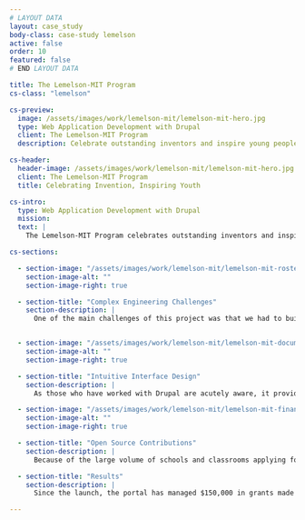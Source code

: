 ```yaml
---
# LAYOUT DATA
layout: case_study
body-class: case-study lemelson
active: false
order: 10
featured: false
# END LAYOUT DATA

title: The Lemelson-MIT Program
cs-class: "lemelson"

cs-preview:
  image: /assets/images/work/lemelson-mit/lemelson-mit-hero.jpg
  type: Web Application Development with Drupal
  client: The Lemelson-MIT Program
  description: Celebrate outstanding inventors and inspire young people to pursue creative lives and careers through invention.

cs-header:
  header-image: /assets/images/work/lemelson-mit/lemelson-mit-hero.jpg
  client: The Lemelson-MIT Program
  title: Celebrating Invention, Inspiring Youth

cs-intro:
  type: Web Application Development with Drupal
  mission: 
  text: |
    The Lemelson-MIT Program celebrates outstanding inventors and inspires young people to pursue creative lives and careers through invention. In accomplishing this goal, Lemelson-MIT provides grants to teams of student inventors across the country. Lemelson-MIT needed a portal for managing project teams, budgets, and documentation. We developed an intuitive teaming application to help them manage the efforts of hundreds of school programs and student inventors.

cs-sections:

  - section-image: "/assets/images/work/lemelson-mit/lemelson-mit-roster.png"
    section-image-alt: ""
    section-image-right: true

  - section-title: "Complex Engineering Challenges"
    section-description: |
      One of the main challenges of this project was that we had to build the teaming application as an extension of an existing Drupal website built by another agency. This required tight coordination, robust development workflows, and solid test plans. Interestingly, it also resulted in a migration to the Pantheon hosting platform and other DevOps enhancements that led to a 50% improvement in the web application’s overall speed.


  - section-image: "/assets/images/work/lemelson-mit/lemelson-mit-documents.png"
    section-image-alt: ""
    section-image-right: true

  - section-title: "Intuitive Interface Design"
    section-description: |
      As those who have worked with Drupal are acutely aware, it provides powerful tools out-of-the-box for building web applications and portals. That said, its default user interfaces can be clunky and hard for end users to learn. Consequently, we invested heavily into developing a custom interface design for the project. The result was a highly-intuitive user experience that engages students using the tool.

  - section-image: "/assets/images/work/lemelson-mit/lemelson-mit-finances.png"
    section-image-alt: ""
    section-image-right: true

  - section-title: "Open Source Contributions"
    section-description: |
      Because of the large volume of schools and classrooms applying for Lemelson-MIT invention grants, the program leverages SlideRoom for managing grant applications. As part of this project, we developed an [open source Drupal module](https://www.drupal.org/project/slideroom) and [PHP wrapper](https://github.com/thinkshout/slideroom-api-php) for pulling SlideRoom constituent and team data into Drupal.

  - section-title: "Results"
    section-description: |
      Since the launch, the portal has managed $150,000 in grants made to student inventors, 600 student applicants to the Lemelson-MIT program, and has 15 active teams leveraging the portal. 

---
```

